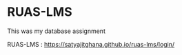 # RUAS-LMS

This was my database assignment

RUAS-LMS : https://satyajitghana.github.io/ruas-lms/login/
